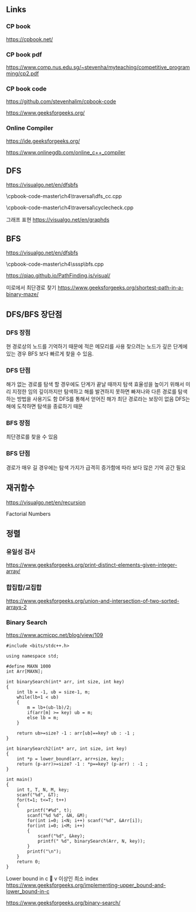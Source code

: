 ## Links

### CP book 

https://cpbook.net/

### CP book pdf 

https://www.comp.nus.edu.sg/~stevenha/myteaching/competitive_programming/cp2.pdf

### CP book code 

https://github.com/stevenhalim/cpbook-code

https://www.geeksforgeeks.org/

### Online Compiler

https://ide.geeksforgeeks.org/

https://www.onlinegdb.com/online_c++_compiler

## DFS
https://visualgo.net/en/dfsbfs

\cpbook-code-master\ch4\traversal\dfs_cc.cpp

\cpbook-code-master\ch4\traversal\cyclecheck.cpp

그래프 표현 https://visualgo.net/en/graphds

## BFS
https://visualgo.net/en/dfsbfs

\cpbook-code-master\ch4\sssp\bfs.cpp

https://qiao.github.io/PathFinding.js/visual/

미로에서 최단경로 찾기 https://www.geeksforgeeks.org/shortest-path-in-a-binary-maze/

## DFS/BFS 장단점
### DFS 장점
현 경로상의 노드를 기억하기 때문에 적은 메모리를 사용 찾으려는 노드가 깊은 단계에 있는 경우 BFS 보다 빠르게 찾을 수 있음.

### DFS 단점
해가 없는 경로를 탐색 할 경우에도 단계가 끝날 때까지 탐색 효율성을 높이기 위해서 미리 지정한 임의 깊이까지만 탐색하고 해를 발견하지 못하면 빠져나와 다른 경로를 탐색하는 방법을 사용기도 함 DFS를 통해서 얻어진 해가 최단 경로라는 보장이 없음 DFS는 해에 도착하면 탐색을 종료하기 때문

### BFS 장점
최단경로를 찾을 수 있음

### BFS 단점
경로가 매우 길 경우에는 탐색 가지가 급격히 증가함에 따라 보다 많은 기억 공간 필요

## 재귀함수
https://visualgo.net/en/recursion

Factorial Numbers

## 정렬
### 유일성 검사
https://www.geeksforgeeks.org/print-distinct-elements-given-integer-array/

### 합집합/교집합
https://www.geeksforgeeks.org/union-and-intersection-of-two-sorted-arrays-2

### Binary Search
https://www.acmicpc.net/blog/view/109

```
#include <bits/stdc++.h>

using namespace std;

#define MAXN 1000
int Arr[MAXN];

int binarySearch(int* arr, int size, int key)
{
    int lb = -1, ub = size-1, m;
    while(lb+1 < ub)
    {
        m = lb+(ub-lb)/2;
        if(arr[m] >= key) ub = m;
        else lb = m;
    }

    return ub>=size? -1 : arr[ub]==key? ub : -1 ;
}

int binarySearch2(int* arr, int size, int key)
{
    int *p = lower_bound(arr, arr+size, key);
    return (p-arr)>=size? -1 : *p==key? (p-arr) : -1 ;
}

int main()
{
    int t, T, N, M, key;
    scanf("%d", &T);
    for(t=1; t<=T; t++)
    {
        printf("#%d", t);
        scanf("%d %d", &N, &M);
        for(int i=0; i<N; i++) scanf("%d", &Arr[i]);
        for(int i=0; i<M; i++)
        {
            scanf("%d", &key);
            printf(" %d", binarySearch(Arr, N, key));
        }
        printf("\n");
    }
    return 0;
}
```

Lower bound in c  v 이상인 최소 index https://www.geeksforgeeks.org/implementing-upper_bound-and-lower_bound-in-c

https://www.geeksforgeeks.org/binary-search/
